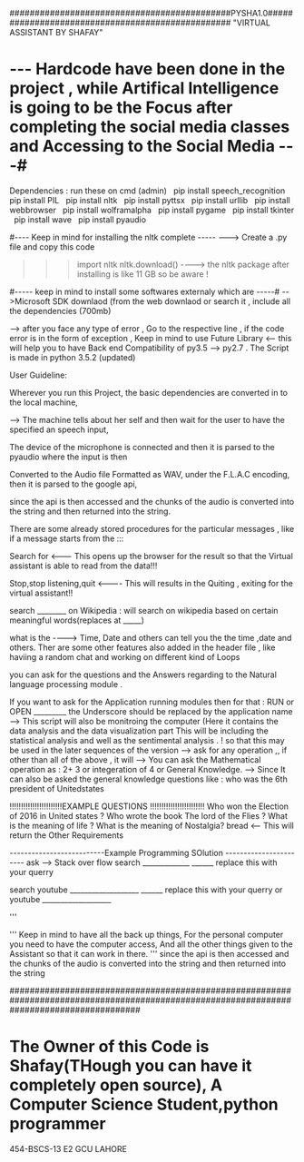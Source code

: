 
############################################PYSHA1.0#################################################
"VIRTUAL ASSISTANT BY SHAFAY"


# --- Hardcode have been done in the project , while Artifical Intelligence is going to be the Focus after completing the social media classes and Accessing to the Social Media ---#
Dependencies : run these on cmd (admin)
    pip install speech_recognition
    pip install PIL
    pip install nltk
    pip install pyttsx
    pip install urllib
    pip install webbrowser
    pip install wolframalpha
    pip install pygame
    pip install tkinter 
    pip install wave
    pip install pyaudio

#---- Keep in mind for installing the nltk complete -----
---> Create a .py file and copy this code
>>>import nltk
>>>nltk.download() 
----> the nltk package after installing is like 11 GB so be aware ! 

#----- keep in mind to install some softwares externaly which are -----#
-->Microsoft SDK downlaod  (from the web downlaod or search it , include all the dependencies (700mb) 

--> after you face any type of error , Go to the respective line , if the code error is in the form of exception , 
Keep in mind to use Future Library <-- this will help you to have Back end Compatibility of py3.5 --> py2.7 . 
The Script is made in python 3.5.2 (updated) 

User Guideline:

Wherever you run this Project, the basic dependencies are converted in to the local machine,

--> The machine tells about her self and then wait for the user to have the specified an speech input,

The device of the microphone is connected and then it is parsed to the pyaudio where the input is then

Converted to the Audio file  Formatted as WAV, under the F.L.A.C encoding, then it is parsed to the google api,

since the api is then accessed and the chunks of the audio is converted into the string and then returned into the string.

There are some already stored procedures for the particular messages , like if a message starts from the :::

Search for <--- This opens up the browser for the result so that the Virtual assistant is able to read from the data!!!

Stop,stop listening,quit <---- This will results in the Quiting , exiting for the virtual assistant!!

search ________ on Wikipedia : will search on wikipedia based on certain meaningful words(replaces at _____)

what is the ----> Time, Date and others can tell you the the time ,date and others.
Ther are some other features also added in the header file , like haviing a random chat and working on different kind of
Loops

you can ask for the questions and the Answers regarding to the Natural language processing module .

If you want to ask for the Application running modules then
for that :
RUN or OPEN _________ the Underscore should be replaced by the application name
--> This script will also be monitroing the computer (Here it contains the data analysis and the data visualization part
This will be including the statistical analysis and well as the sentimental analysis . ! so that this may be used in the later
sequences of the version
--> ask for any operation ,, if other than all of the above , it will
--> You can ask the Mathematical operation as : 2+ 3 or integeration of 4 or General Knowledge.
--> Since It can also be asked the general knowledge questions like : who was the  6th president of Unitedstates


!!!!!!!!!!!!!!!!!!!!!!!EXAMPLE QUESTIONS !!!!!!!!!!!!!!!!!!!!!!!!
Who won the Election of 2016 in United states ?
Who wrote the book The lord of the Flies ?
What is the meaning of life ?
What is the meaning of Nostalgia?
bread <-- This will return the Other Requirements


--------------------------Example Programming SOlution -----------------------
ask --> Stack over flow search _____________
______ replace this with your querry

search youtube ___________________
______ replace this with your querry
or youtube ___________________


'''

''' Keep in mind to have all the back up things,
For the personal computer you need to have the computer access,
And all the other things given to the Assistant so that it can work in there.
'''
since the api is then accessed and the chunks of the audio is converted into the string and then returned into the string




##########################################################################################################################################
# The Owner of this Code is Shafay(THough you can have it completely open source), A Computer Science Student,python programmer 
454-BSCS-13 E2 GCU LAHORE
